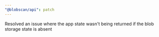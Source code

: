 ```yaml
---
"@blobscan/api": patch
---
```


Resolved an issue where the app state wasn't being returned if the blob storage state is absent
